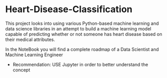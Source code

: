 # Heart-Disease-Classification
This project looks into using various Python-based machine learning and data science libraries in an attempt to build a machine learning model capable of predicting whether or not someone has heart disease based on their medical attributes.

In the NoteBook you will find a complete roadmap of a Data Scientist and Machine Learning Engineer

* Recommendation: USE Jupyter in order to better understand the concept
